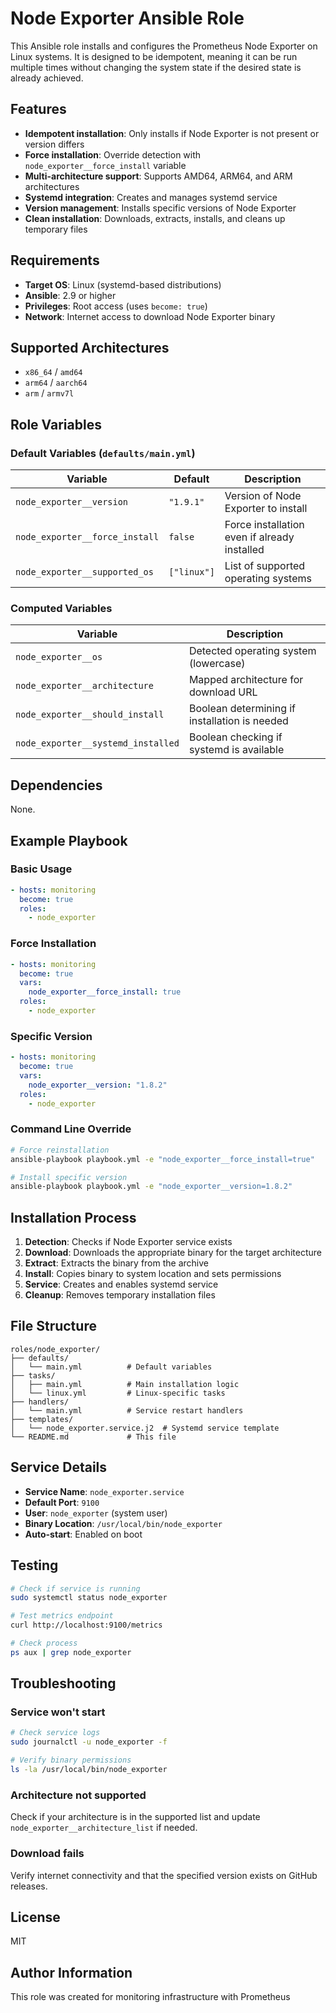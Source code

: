 # Node Exporter Ansible Role

This Ansible role installs and configures the Prometheus Node Exporter on Linux systems. It is designed to be idempotent, meaning it can be run multiple times without changing the system state if the desired state is already achieved.

## Features

- **Idempotent installation**: Only installs if Node Exporter is not present or version differs
- **Force installation**: Override detection with `node_exporter__force_install` variable
- **Multi-architecture support**: Supports AMD64, ARM64, and ARM architectures
- **Systemd integration**: Creates and manages systemd service
- **Version management**: Installs specific versions of Node Exporter
- **Clean installation**: Downloads, extracts, installs, and cleans up temporary files

## Requirements

- **Target OS**: Linux (systemd-based distributions)
- **Ansible**: 2.9 or higher
- **Privileges**: Root access (uses `become: true`)
- **Network**: Internet access to download Node Exporter binary

## Supported Architectures

- `x86_64` / `amd64`
- `arm64` / `aarch64`
- `arm` / `armv7l`

## Role Variables

### Default Variables (`defaults/main.yml`)

| Variable | Default | Description |
|----------|---------|-------------|
| `node_exporter__version` | `"1.9.1"` | Version of Node Exporter to install |
| `node_exporter__force_install` | `false` | Force installation even if already installed |
| `node_exporter__supported_os` | `["linux"]` | List of supported operating systems |

### Computed Variables

| Variable | Description |
|----------|-------------|
| `node_exporter__os` | Detected operating system (lowercase) |
| `node_exporter__architecture` | Mapped architecture for download URL |
| `node_exporter__should_install` | Boolean determining if installation is needed |
| `node_exporter__systemd_installed` | Boolean checking if systemd is available |

## Dependencies

None.

## Example Playbook

### Basic Usage

```yaml
- hosts: monitoring
  become: true
  roles:
    - node_exporter
```

### Force Installation

```yaml
- hosts: monitoring
  become: true
  vars:
    node_exporter__force_install: true
  roles:
    - node_exporter
```

### Specific Version

```yaml
- hosts: monitoring
  become: true
  vars:
    node_exporter__version: "1.8.2"
  roles:
    - node_exporter
```

### Command Line Override

```bash
# Force reinstallation
ansible-playbook playbook.yml -e "node_exporter__force_install=true"

# Install specific version
ansible-playbook playbook.yml -e "node_exporter__version=1.8.2"
```

## Installation Process

1. **Detection**: Checks if Node Exporter service exists
2. **Download**: Downloads the appropriate binary for the target architecture
3. **Extract**: Extracts the binary from the archive
4. **Install**: Copies binary to system location and sets permissions
5. **Service**: Creates and enables systemd service
6. **Cleanup**: Removes temporary installation files

## File Structure

```
roles/node_exporter/
├── defaults/
│   └── main.yml          # Default variables
├── tasks/
│   ├── main.yml          # Main installation logic
│   └── linux.yml         # Linux-specific tasks
├── handlers/
│   └── main.yml          # Service restart handlers
├── templates/
│   └── node_exporter.service.j2  # Systemd service template
└── README.md             # This file
```

## Service Details

- **Service Name**: `node_exporter.service`
- **Default Port**: `9100`
- **User**: `node_exporter` (system user)
- **Binary Location**: `/usr/local/bin/node_exporter`
- **Auto-start**: Enabled on boot

## Testing

```bash
# Check if service is running
sudo systemctl status node_exporter

# Test metrics endpoint
curl http://localhost:9100/metrics

# Check process
ps aux | grep node_exporter
```

## Troubleshooting

### Service won't start

```bash
# Check service logs
sudo journalctl -u node_exporter -f

# Verify binary permissions
ls -la /usr/local/bin/node_exporter
```

### Architecture not supported

Check if your architecture is in the supported list and update `node_exporter__architecture_list` if needed.

### Download fails

Verify internet connectivity and that the specified version exists on GitHub releases.

## License

MIT

## Author Information

This role was created for monitoring infrastructure with Prometheus
